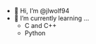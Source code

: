- 👋 Hi, I’m @jlwolf94
- 🌱 I’m currently learning ...
  - C and C++
  - Python

<!---
jlwolf94/jlwolf94 is a ✨ special ✨ repository because its `README.md` (this file) appears on your GitHub profile.
You can click the Preview link to take a look at your changes.
--->
